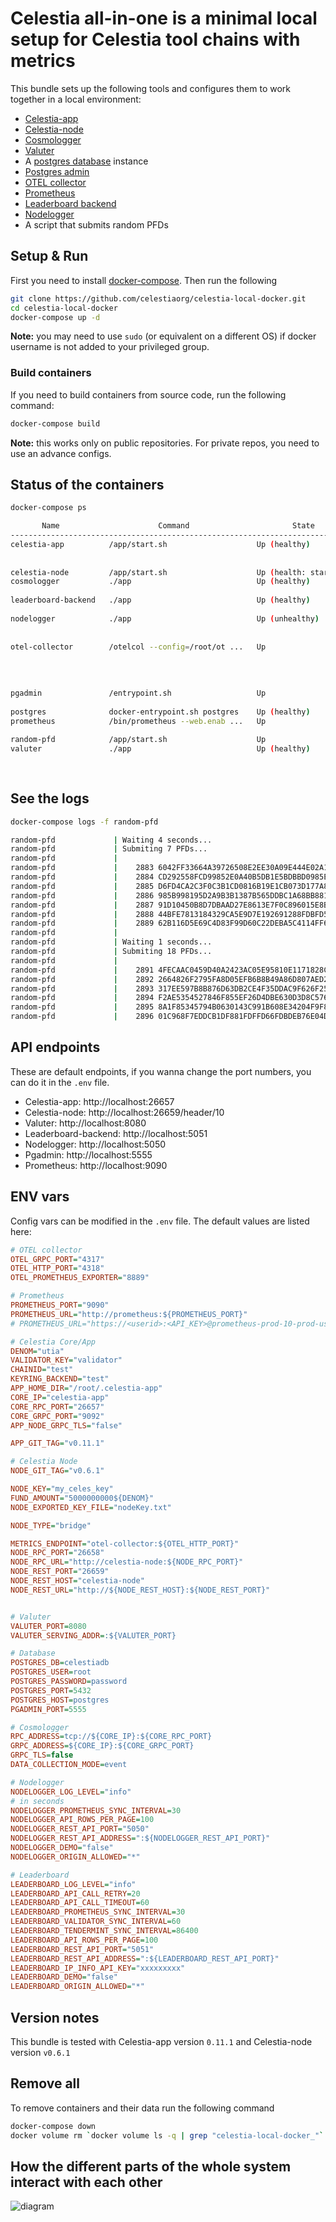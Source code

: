 # Celestia all-in-one is a minimal local setup for Celestia tool chains with metrics

This bundle sets up the following tools and configures them to work together in a local environment:

* [Celestia-app](https://github.com/celestiaorg/celestia-app)
* [Celestia-node](https://github.com/celestiaorg/celestia-node/)
* [Cosmologger](https://github.com/celestiaorg/cosmologger)
* [Valuter](https://github.com/celestiaorg/valuter)
* A [postgres database](https://www.postgresql.org/) instance
* [Postgres admin](https://www.pgadmin.org/)
* [OTEL collector](https://github.com/open-telemetry/opentelemetry-collector)
* [Prometheus](https://prometheus.io/)
* [Leaderboard backend](https://github.com/celestiaorg/leaderboard-backend/)
* [Nodelogger](https://github.com/celestiaorg/nodelogger)
* A script that submits random PFDs

## Setup & Run

First you need to install [docker-compose](https://docs.docker.com/compose/).
Then run the following

```bash
git clone https://github.com/celestiaorg/celestia-local-docker.git
cd celestia-local-docker
docker-compose up -d
```

**Note:** you may need to use `sudo` (or equivalent on a different OS) if docker username is not added to your privileged group.

### Build containers

If you need to build containers from source code, run the following command:

```bash
docker-compose build
```

**Note:** this works only on public repositories. For private repos, you need to use an advance configs.

## Status of the containers

```bash
docker-compose ps
```
```sh
       Name                      Command                       State                         Ports              
----------------------------------------------------------------------------------------------------------------
celestia-app          /app/start.sh                    Up (healthy)            0.0.0.0:26657->26657/tcp,:::26657
                                                                               ->26657/tcp, 0.0.0.0:9092->9092/t
                                                                               cp,:::9092->9092/tcp             
celestia-node         /app/start.sh                    Up (health: starting)                                    
cosmologger           ./app                            Up (healthy)            0.0.0.0:2345->2345/tcp,:::2345->2
                                                                               345/tcp                          
leaderboard-backend   ./app                            Up (healthy)            0.0.0.0:5051->5051/tcp,:::5051->5
                                                                               051/tcp                          
nodelogger            ./app                            Up (unhealthy)          0.0.0.0:2348->2345/tcp,:::2348->2
                                                                               345/tcp, 0.0.0.0:5050->5050/tcp,:
                                                                               ::5050->5050/tcp                 
otel-collector        /otelcol --config=/root/ot ...   Up                      0.0.0.0:4317->4317/tcp,:::4317->4
                                                                               317/tcp, 0.0.0.0:4318->4318/tcp,:
                                                                               ::4318->4318/tcp, 55678/tcp,     
                                                                               55679/tcp, 0.0.0.0:8889->8889/tcp
                                                                               ,:::8889->8889/tcp               
pgadmin               /entrypoint.sh                   Up                      443/tcp, 0.0.0.0:5555->80/tcp,:::
                                                                               5555->80/tcp                     
postgres              docker-entrypoint.sh postgres    Up (healthy)            5432/tcp                         
prometheus            /bin/prometheus --web.enab ...   Up                      0.0.0.0:9090->9090/tcp,:::9090->9
                                                                               090/tcp                          
random-pfd            /app/start.sh                    Up                                                       
valuter               ./app                            Up (healthy)            0.0.0.0:2346->2345/tcp,:::2346->2
                                                                               345/tcp, 0.0.0.0:8080->8080/tcp,:
                                                                               ::8080->8080/tcp
```

## See the logs

```bash
docker-compose logs -f random-pfd
```

```sh
random-pfd             | Waiting 4 seconds...
random-pfd             | Submiting 7 PFDs...
random-pfd             | 
random-pfd             | 	2883 6042FF33664A39726508E2EE30A09E444E02A1CF279CB03E0D9570CF28106905
random-pfd             | 	2884 CD292558FCD99852E0A40B5DB1E5BDBBD0985ECE4154B09B918865A46B59F72F
random-pfd             | 	2885 D6FD4CA2C3F0C3B1CD0816B19E1CB073D177A8EB4B35D3A17B9E0F2AA3565FB5
random-pfd             | 	2886 985B998195D2A9B3B1387B565DDBC1A68BB881F84AF0E82BF8E07F6FEA439066
random-pfd             | 	2887 91D10450B8D7DBAAD27E8613E7F0C896015E8B09428FFF9651AE3AA2F11965C7
random-pfd             | 	2888 44BFE7813184329CA5E9D7E192691288FDBFD58F8B1774F355D96588F73F9FEB
random-pfd             | 	2889 62B116D5E69C4D83F99D60C22DEBA5C4114FF6F2B69B4825C04A991DCC2DD6ED
random-pfd             | 
random-pfd             | Waiting 1 seconds...
random-pfd             | Submiting 18 PFDs...
random-pfd             | 
random-pfd             | 	2891 4FECAAC0459D40A2423AC05E95810E1171828CC5A35352013A7C147ABE3973B2
random-pfd             | 	2892 2664826F2795FA8D05EFB6B8B49A86D807AED2B0CBCCE5E94BF37A4DD63C278D
random-pfd             | 	2893 317EE597B8B876D63DB2CE4F35DDAC9F626F25FE3B4FE9AFDE1EBEFB51350387
random-pfd             | 	2894 F2AE5354527846F855EF26D4DBE630D3D8C576463A2483ACFBBB597D6BBCCF27
random-pfd             | 	2895 8A1F85345794B0630143C991B608E34204F9F827D8E41DAEE0E973AF5F8199B5
random-pfd             | 	2896 01C968F7EDDCB1DF881FDFFD66FDBDEB76E04DF34078389304390EDC5C81D752
```

## API endpoints

These are default endpoints, if you wanna change the port numbers, you can do it in the `.env` file.

* Celestia-app: http://localhost:26657
* Celestia-node: http://localhost:26659/header/10
* Valuter: http://localhost:8080
* Leaderboard-backend: http://localhost:5051
* Nodelogger: http://localhost:5050
* Pgadmin: http://localhost:5555
* Prometheus: http://localhost:9090

## ENV vars

Config vars can be modified in the `.env` file. The default values are listed here:

```ini
# OTEL collector
OTEL_GRPC_PORT="4317"
OTEL_HTTP_PORT="4318"
OTEL_PROMETHEUS_EXPORTER="8889"

# Prometheus
PROMETHEUS_PORT="9090"
PROMETHEUS_URL="http://prometheus:${PROMETHEUS_PORT}"
# PROMETHEUS_URL="https://<userid>:<API_KEY>@prometheus-prod-10-prod-us-central-0.grafana.net/api/prom"

# Celestia Core/App
DENOM="utia"
VALIDATOR_KEY="validator"
CHAINID="test"
KEYRING_BACKEND="test"
APP_HOME_DIR="/root/.celestia-app"
CORE_IP="celestia-app"
CORE_RPC_PORT="26657"
CORE_GRPC_PORT="9092"
APP_NODE_GRPC_TLS="false"

APP_GIT_TAG="v0.11.1"

# Celestia Node
NODE_GIT_TAG="v0.6.1"

NODE_KEY="my_celes_key"
FUND_AMOUNT="5000000000${DENOM}"
NODE_EXPORTED_KEY_FILE="nodeKey.txt"

NODE_TYPE="bridge"

METRICS_ENDPOINT="otel-collector:${OTEL_HTTP_PORT}"
NODE_RPC_PORT="26658"
NODE_RPC_URL="http://celestia-node:${NODE_RPC_PORT}"
NODE_REST_PORT="26659"
NODE_REST_HOST="celestia-node"
NODE_REST_URL="http://${NODE_REST_HOST}:${NODE_REST_PORT}"


# Valuter
VALUTER_PORT=8080
VALUTER_SERVING_ADDR=:${VALUTER_PORT}

# Database
POSTGRES_DB=celestiadb
POSTGRES_USER=root
POSTGRES_PASSWORD=password
POSTGRES_PORT=5432
POSTGRES_HOST=postgres
PGADMIN_PORT=5555

# Cosmologger
RPC_ADDRESS=tcp://${CORE_IP}:${CORE_RPC_PORT}
GRPC_ADDRESS=${CORE_IP}:${CORE_GRPC_PORT}
GRPC_TLS=false
DATA_COLLECTION_MODE=event

# Nodelogger
NODELOGGER_LOG_LEVEL="info"
# in seconds
NODELOGGER_PROMETHEUS_SYNC_INTERVAL=30  
NODELOGGER_API_ROWS_PER_PAGE=100
NODELOGGER_REST_API_PORT="5050"
NODELOGGER_REST_API_ADDRESS=":${NODELOGGER_REST_API_PORT}"
NODELOGGER_DEMO="false"
NODELOGGER_ORIGIN_ALLOWED="*"

# Leaderboard
LEADERBOARD_LOG_LEVEL="info"
LEADERBOARD_API_CALL_RETRY=20
LEADERBOARD_API_CALL_TIMEOUT=60
LEADERBOARD_PROMETHEUS_SYNC_INTERVAL=30
LEADERBOARD_VALIDATOR_SYNC_INTERVAL=60
LEADERBOARD_TENDERMINT_SYNC_INTERVAL=86400
LEADERBOARD_API_ROWS_PER_PAGE=100
LEADERBOARD_REST_API_PORT="5051"
LEADERBOARD_REST_API_ADDRESS=":${LEADERBOARD_REST_API_PORT}"
LEADERBOARD_IP_INFO_API_KEY="xxxxxxxxx"
LEADERBOARD_DEMO="false"
LEADERBOARD_ORIGIN_ALLOWED="*"
```

## Version notes

This bundle is tested with Celestia-app version `0.11.1` and Celestia-node version `v0.6.1`

## Remove all

To remove containers and their data run the following command

```bash
docker-compose down
docker volume rm `docker volume ls -q | grep "celestia-local-docker_"`
```

## How the different parts of the whole system interact with each other

![diagram](./docs/diagram.png)
